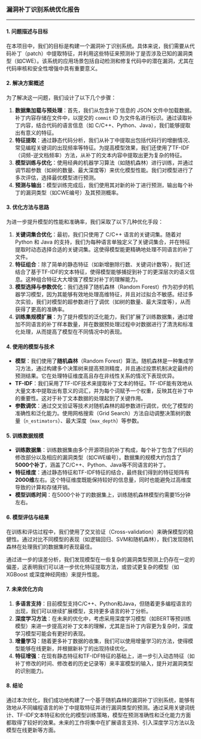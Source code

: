 ### **漏洞补丁识别系统优化报告**

------

#### **1. 问题描述与目标**

在本项目中，我们的目标是构建一个漏洞补丁识别系统。具体来说，我们需要从代码补丁（patch）中提取特征，并利用这些特征来预测补丁是否涉及已知的漏洞类型（如CWE）。该系统的应用场景包括自动检测和修复代码中的潜在漏洞，尤其在代码审核和安全性增强中具有重要意义。

#### **2. 解决方案概述**

为了解决这一问题，我们设计了以下几个步骤：

1. **数据集加载与预处理**：首先，我们从包含补丁信息的 JSON 文件中加载数据。补丁内容存储在文件中，以提交的 `commit` ID 为文件名进行标识。通过读取补丁内容，结合代码的语言信息（如 C/C++、Python、Java），我们能够提取出有意义的特征。
2. **特征提取**：通过静态代码分析，我们从补丁中提取出包括代码行的增删情况、常见编程关键词的出现频率等特征。为提高模型效果，我们还使用了TF-IDF（词频-逆文档频率）方法，从补丁的文本内容中提取出更为复杂的特征。
3. **模型训练与优化**：使用经典的机器学习算法（如随机森林）进行训练，并通过调节超参数（如树的数量、最大深度等）来优化模型性能。我们对模型进行了多次评估，选择最优模型进行预测。
4. **预测与输出**：模型训练完成后，我们使用其对新的补丁进行预测，输出每个补丁的漏洞类型（如CWE编号）及其预测概率。

#### **3. 优化方法与思路**

为进一步提升模型的性能和准确率，我们采取了以下几种优化手段：

1. **关键词集合优化**：最初，我们只使用了 C/C++ 语言的关键词集。随着对 Python 和 Java 的支持，我们为每种语言单独定义了关键词集合，并在特征提取时动态选择合适的关键词集。这使得模型能更精确地处理不同语言的补丁文件。
2. **特征组合**：除了简单的静态特征（如新增删除行数、关键词计数等），我们还结合了基于TF-IDF的文本特征，使得模型能够捕捉到补丁的更深层次的语义信息。这种组合特征大大增强了模型对补丁的理解能力。
3. **模型选择与参数优化**：我们选择了随机森林（Random Forest）作为初步的机器学习模型，因为其能够有效地处理高维特征，并且对过拟合不敏感。经过多次实验，我们对模型的超参数进行了调优（如树的数量、最大深度等），从而获得了更高的准确率。
4. **训练集规模扩展**：为了提升模型的泛化能力，我们扩展了训练数据集，通过增加不同语言的补丁样本数量，并在数据预处理过程中对数据进行了清洗和标准化处理，从而提高了模型在不同情况中的表现。

#### **4. 使用的模型与技术**

- **模型**：我们使用了**随机森林**（Random Forest）算法。随机森林是一种集成学习方法，通过构建多个决策树来提高预测精度，并且通过投票机制决定最终的预测结果。它在处理特征维度高且存在非线性关系的情况下表现优异。
- **TF-IDF**：我们采用了TF-IDF技术来提取补丁文本的特征。TF-IDF能有效地从大量文本中提取出有意义的词汇，并为每个词赋予一个权重，反映其在补丁中的重要性。这对于补丁文本数据的处理起到了关键作用。
- **参数调优**：通过交叉验证等技术对随机森林的超参数进行调优，优化了模型的准确性和泛化能力。使用网格搜索（Grid Search）方法自动调整决策树的数量（`n_estimators`）、最大深度（`max_depth`）等参数。

#### **5. 训练数据规模**

- **训练数据集**：训练数据集由多个开源项目的补丁构成，每个补丁包含了代码的修改部分以及相应的漏洞类型（如CWE编号）。数据集的规模大约包含了**5000个补丁**，涵盖了C/C++、Python、Java等不同语言的补丁。
- **特征维度**：通过静态特征和TF-IDF特征的结合，最终我们得到的特征矩阵有**2000维**左右。这个特征维度既能保持较好的信息量，同时也能避免过高维度导致的计算和存储开销。
- **模型训练时间**：在5000个补丁的数据集上，训练随机森林模型约需要15分钟左右。

#### **6. 模型评估与结果**

在训练和评估过程中，我们使用了交叉验证（Cross-validation）来确保模型的稳健性。通过对比不同模型的表现（如逻辑回归、SVM和随机森林），我们发现随机森林在处理我们的数据集时表现最佳。

通过进一步的误差分析，我们发现模型在一些复杂的漏洞类型预测上仍存在一定的偏差，这表明我们可以进一步优化特征提取方法，或尝试更复杂的模型（如 XGBoost 或深度神经网络）来提升性能。

#### **7. 未来优化方向**

1. **多语言支持**：目前模型支持C/C++、Python和Java，但随着更多编程语言的出现，我们可以继续扩展模型，支持更多语言的补丁分析。
2. **深度学习方法**：在未来的优化中，考虑采用深度学习模型（如BERT等预训练模型）来进一步提高对补丁文本的理解，尤其是当补丁内容更为复杂时，深度学习模型可能会有更好的表现。
3. **增量学习**：随着更多补丁数据的收集，我们可以使用增量学习的方法，使得模型能够在线更新，并根据新补丁的出现持续优化。
4. **特征增强**：在现有静态特征和TF-IDF特征的基础上，进一步引入动态特征（如补丁修改的时间、修改者的历史记录等）来丰富模型的输入，提升对漏洞类型的识别能力。

#### **8. 结论**

通过本次优化，我们成功地构建了一个基于随机森林的漏洞补丁识别系统，能够有效地从不同编程语言的补丁中提取特征并进行漏洞类型的预测。通过采用关键词统计、TF-IDF文本特征和优化的模型训练策略，模型在预测准确性和泛化能力方面都取得了较好的效果。未来的工作将集中在扩展语言支持、引入深度学习方法以及模型在线更新等方面。